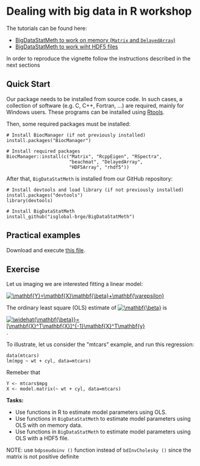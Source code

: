 # Dealing with big data in R workshop

The tutorials can be found here:

- [BigDataStatMeth to work on memory (`Matrix` and `DelayedArray`)](https://rpubs.com/jrgonzalezISGlobal/BigDatStatMeth_memory)
- [BigDataStatMeth to work wiht HDF5 files](https://rpubs.com/jrgonzalezISGlobal/BigDatStatMeth_hdf5)

In order to reproduce the vignette follow the instructions described in the next sections

## Quick Start

Our package needs to be installed from source code. In such cases, a collection of software (e.g. C, C++, Fortran, ...) are required, mainly for Windows users. These programs can be installed using [Rtools](https://cran.r-project.org/bin/windows/Rtools/).

Then, some required packages must be installed: 

```
# Install BiocManager (if not previously installed)
install.packages("BiocManager") 

# Install required packages
BiocManager::install(c("Matrix", "RcppEigen", "RSpectra",
                       "beachmat", "DelayedArray",
                       "HDF5Array", "rhdf5"))
```

After that, `BigDataStatMeth` is installed from our GitHub repository:

```
# Install devtools and load library (if not previously installed)
install.packages("devtools") 
library(devtools)

# Install BigDataStatMeth 
install_github("isglobal-brge/BigDataStatMeth")
```

## Practical examples

Download and execute [this file](https://github.com/isglobal-brge/BigDataStatMeth-workshop/blob/main/R/script_upna.R).

## Exercise

Let us imaging we are interested fitting a linear model:  

<a href="https://www.codecogs.com/eqnedit.php?latex=\mathbf{Y}=\mathbf{X}\mathbf{\beta}&plus;\mathbf{\varepsilon}" target="_blank"><img src="https://latex.codecogs.com/gif.latex?\mathbf{Y}=\mathbf{X}\mathbf{\beta}&plus;\mathbf{\varepsilon}" title="\mathbf{Y}=\mathbf{X}\mathbf{\beta}+\mathbf{\varepsilon}" /></a>

The ordinary least square (OLS) estimate of <a href="https://www.codecogs.com/eqnedit.php?latex=\mathbf{\beta}" target="_blank"><img src="https://latex.codecogs.com/gif.latex?\mathbf{\beta}" title="\mathbf{\beta}" /></a> is 

<a href="https://www.codecogs.com/eqnedit.php?latex=\widehat{\mathbf{\beta}}=[\mathbf{X}^T\mathbf{X}]^{-1}\mathbf{X}^T\mathbf{y}" target="_blank"><img src="https://latex.codecogs.com/gif.latex?\widehat{\mathbf{\beta}}=[\mathbf{X}^T\mathbf{X}]^{-1}\mathbf{X}^T\mathbf{y}" title="\widehat{\mathbf{\beta}}=[\mathbf{X}^T\mathbf{X}]^{-1}\mathbf{X}^T\mathbf{y}" /></a>. 

To illustrate, let us consider the "mtcars" example, and run this regression:

```
data(mtcars)
lm(mpg ~ wt + cyl, data=mtcars)
```

Remeber that

```
Y <- mtcars$mpg
X <- model.matrix(~ wt + cyl, data=mtcars)
```

**Tasks:**
- Use functions in R to estimate model parameters using OLS.
- Use functions in `BigDataStatMeth` to estimate model parameters using OLS with on memory data.
- Use functions in `BigDataStatMeth` to estimate model parameters using OLS with a HDF5 file.

NOTE: use `bdpseudoinv ()` function instead of `bdInvCholesky ()` since the matrix is not positive definite







